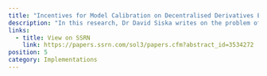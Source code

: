 ```yaml
---
title: "Incentives for Model Calibration on Decentralised Derivatives Exchanges: Consensus in Continuum"
description: "In this research, Dr David Siska writes on the problem of risk model calibration faced by all decentralised derivative exchanges, and presents empirical results for simple situations that arise when the risk model is assumed to be a linear function of calibration parameters."
links:
  - title: View on SSRN
    link: https://papers.ssrn.com/sol3/papers.cfm?abstract_id=3534272
position: 5
category: Implementations
---
```

